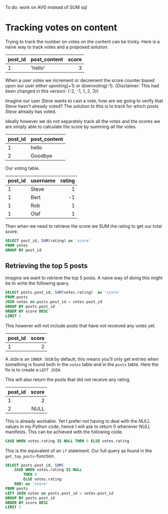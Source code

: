 
To do: work on AVG instead of SUM sql

# Tracking votes on content

Trying to track the number on votes on the content can be tricky.
Here is a naive way to track votes and a proposed solution.

|post_id|post_content|score|
|:------|:-----------|----:|
|1      |'hello'     |3    |

When a user votes we increment or decrement the score counter based upon
our user either upvoting(+1) or downvoting(-1).
(Disclaimer: This had been changed in this version: {-2, -1, 1, 2, 3})

Imagine our user _Steve_ wants to cast a vote, how are we going to verify
that _Steve_ hasn't already voted? The solution to this is to track for
which posts _Steve_ already has voted.

Ideally however we do not separately track all the votes and the scores 
we are simply able to calculate the score by summing all the votes.

|post_id|post_content|
|:------|:-----------|
|1      |hello       |
|2      |Goodbye     |

Our voting table.

|post_id|username|rating|
|:------|:-------|-----:|
|1      |Steve   |     1|
|1      |Bert    |    -1|
|1      |Rob     |     1|
|1      |Olaf    |     1|

Then when we need to retrieve the score we SUM the rating to get our 
total score.

```sql
SELECT post_id, SUM(rating) as 'score'
FROM votes
GROUP BY post_id
```

## Retrieving the top 5 posts


Imagine we want to retrieve the top 5 posts. A naive way of doing this 
might be to write the following query.

```sql
SELECT posts.post_id, SUM(votes.rating)  as 'score'
FROM posts
JOIN votes on posts.post_id = votes.post_id
GROUP BY posts.post_id
ORDER BY score DESC
LIMIT 5
```

This however will not include posts that have not received any votes yet.

|post_id|score|
|:------|----:|
|1      |    2|

A `JOIN` is an `INNER JOIN` by default, this means you'll only get 
entries when something is found both in the `votes` table and in the 
`posts` table. Here the fix is to create a `LEFT JOIN`.

This will also return the posts that did not receive any rating.

|post_id|score|
|:------|----:|
|1      |    2|
|2      | NULL|

This is already workable. Yet I prefer not having to deal with the
_NULL_ values in my Python code, hence I will ask to return 0 whenever 
_NULL_ manifests. This can be achieved with the following code.

```sql
CASE WHEN votes.rating IS NULL THEN 0 ELSE votes.rating 
```

This is the equivalent of an `if` statement. 
Our full query as found in the `get_top_posts`-function.

```sql
SELECT posts.post_id, SUM(
	CASE WHEN votes.rating IS NULL 
		THEN 0 
		ELSE votes.rating 
	END) as 'score'
FROM posts
LEFT JOIN votes on posts.post_id = votes.post_id
GROUP BY posts.post_id
ORDER BY score DESC
LIMIT 5
```
